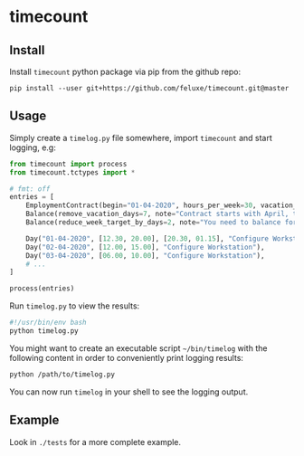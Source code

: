 # timecount

## Install

Install `timecount` python package via pip from the github repo:

```
pip install --user git+https://github.com/feluxe/timecount.git@master
```

## Usage

Simply create a `timelog.py` file somewhere, import `timecount` and start logging, e.g:

```python
from timecount import process
from timecount.tctypes import *

# fmt: off
entries = [
    EmploymentContract(begin="01-04-2020", hours_per_week=30, vacation_days_per_year=29),
    Balance(remove_vacation_days=7, note="Contract starts with April, thus remove 3 Month."),
    Balance(reduce_week_target_by_days=2, note="You need to balance for two work days here, because you start in the middle of the week."),

    Day("01-04-2020", [12.30, 20.00], [20.30, 01.15], "Configure Workstation"),
    Day("02-04-2020", [12.00, 15.00], "Configure Workstation"),
    Day("03-04-2020", [06.00, 10.00], "Configure Workstation"),
    # ...
]

process(entries)
```

Run `timelog.py` to view the results:

```bash
#!/usr/bin/env bash
python timelog.py
```

You might want to create an executable script `~/bin/timelog` with the following content in order to conveniently print logging results:

```bash
python /path/to/timelog.py
```

You can now run `timelog` in your shell to see the logging output.

## Example

Look in `./tests` for a more complete example.

